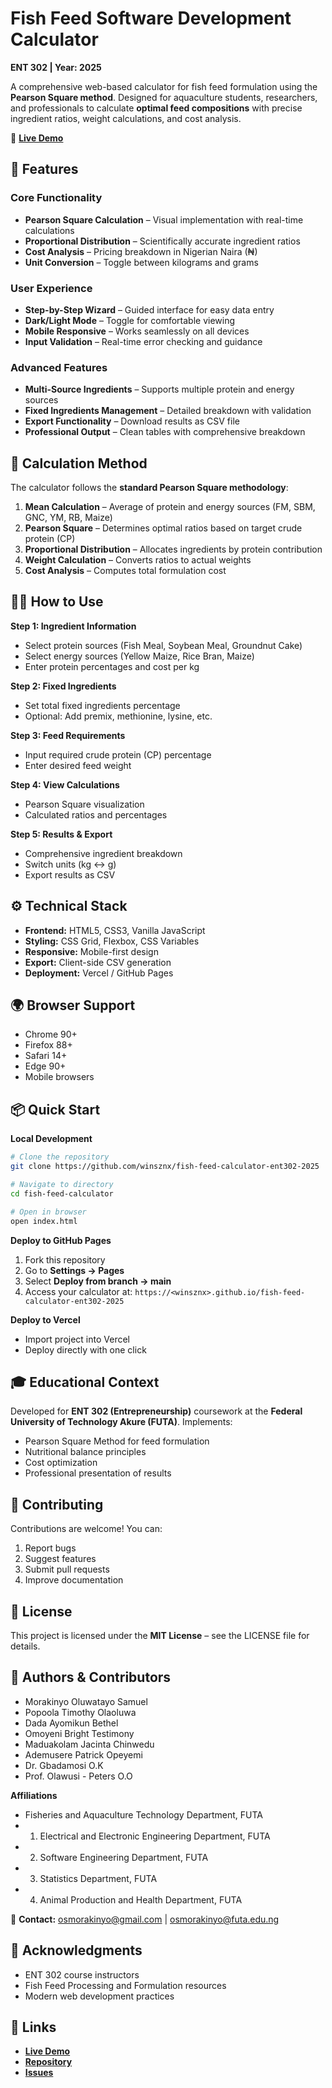 
# **Fish Feed Software Development Calculator**

**ENT 302 | Year: 2025**

A comprehensive web-based calculator for fish feed formulation using the **Pearson Square method**.
Designed for aquaculture students, researchers, and professionals to calculate **optimal feed compositions** with precise ingredient ratios, weight calculations, and cost analysis.

🔗 **[Live Demo](https://fish-feed-calculator-ent302-2025.vercel.app/)**


## 🚀 Features

### **Core Functionality**

* **Pearson Square Calculation** – Visual implementation with real-time calculations
* **Proportional Distribution** – Scientifically accurate ingredient ratios
* **Cost Analysis** – Pricing breakdown in Nigerian Naira (₦)
* **Unit Conversion** – Toggle between kilograms and grams

### **User Experience**

* **Step-by-Step Wizard** – Guided interface for easy data entry
* **Dark/Light Mode** – Toggle for comfortable viewing
* **Mobile Responsive** – Works seamlessly on all devices
* **Input Validation** – Real-time error checking and guidance

### **Advanced Features**

* **Multi-Source Ingredients** – Supports multiple protein and energy sources
* **Fixed Ingredients Management** – Detailed breakdown with validation
* **Export Functionality** – Download results as CSV file
* **Professional Output** – Clean tables with comprehensive breakdown


## 📐 Calculation Method

The calculator follows the **standard Pearson Square methodology**:

1. **Mean Calculation** – Average of protein and energy sources (FM, SBM, GNC, YM, RB, Maize)
2. **Pearson Square** – Determines optimal ratios based on target crude protein (CP)
3. **Proportional Distribution** – Allocates ingredients by protein contribution
4. **Weight Calculation** – Converts ratios to actual weights
5. **Cost Analysis** – Computes total formulation cost


## 🧑‍💻 How to Use

**Step 1: Ingredient Information**

* Select protein sources (Fish Meal, Soybean Meal, Groundnut Cake)
* Select energy sources (Yellow Maize, Rice Bran, Maize)
* Enter protein percentages and cost per kg

**Step 2: Fixed Ingredients**

* Set total fixed ingredients percentage
* Optional: Add premix, methionine, lysine, etc.

**Step 3: Feed Requirements**

* Input required crude protein (CP) percentage
* Enter desired feed weight

**Step 4: View Calculations**

* Pearson Square visualization
* Calculated ratios and percentages

**Step 5: Results & Export**

* Comprehensive ingredient breakdown
* Switch units (kg ↔ g)
* Export results as CSV


## ⚙️ Technical Stack

* **Frontend:** HTML5, CSS3, Vanilla JavaScript
* **Styling:** CSS Grid, Flexbox, CSS Variables
* **Responsive:** Mobile-first design
* **Export:** Client-side CSV generation
* **Deployment:** Vercel / GitHub Pages

## 🌍 Browser Support

* Chrome 90+
* Firefox 88+
* Safari 14+
* Edge 90+
* Mobile browsers


## 📦 Quick Start

**Local Development**

```bash
# Clone the repository
git clone https://github.com/winsznx/fish-feed-calculator-ent302-2025

# Navigate to directory
cd fish-feed-calculator

# Open in browser
open index.html
```

**Deploy to GitHub Pages**

1. Fork this repository
2. Go to **Settings → Pages**
3. Select **Deploy from branch → main**
4. Access your calculator at:
   `https://<winsznx>.github.io/fish-feed-calculator-ent302-2025`

**Deploy to Vercel**

* Import project into Vercel
* Deploy directly with one click


## 🎓 Educational Context

Developed for **ENT 302 (Entrepreneurship)** coursework at the **Federal University of Technology Akure (FUTA)**.
Implements:

* Pearson Square Method for feed formulation
* Nutritional balance principles
* Cost optimization
* Professional presentation of results


## 🤝 Contributing

Contributions are welcome! You can:

1. Report bugs
2. Suggest features
3. Submit pull requests
4. Improve documentation


## 📜 License

This project is licensed under the **MIT License** – see the LICENSE file for details.


## 👥 Authors & Contributors

* Morakinyo Oluwatayo Samuel
* Popoola Timothy Olaoluwa
* Dada Ayomikun Bethel
* Omoyeni Bright Testimony
* Maduakolam Jacinta Chinwedu
* Ademusere Patrick Opeyemi
* Dr. Gbadamosi O.K
* Prof. Olawusi - Peters O.O

**Affiliations**

* Fisheries and Aquaculture Technology Department, FUTA
* 1. Electrical and Electronic Engineering Department, FUTA
* 2. Software Engineering Department, FUTA
* 3. Statistics Department, FUTA
* 4. Animal Production and Health Department, FUTA

📧 **Contact:** [osmorakinyo@gmail.com](mailto:osmorakinyo@gmail.com) | [osmorakinyo@futa.edu.ng](mailto:osmorakinyo@futa.edu.ng)


## 🙏 Acknowledgments

* ENT 302 course instructors
* Fish Feed Processing and Formulation resources
* Modern web development practices


## 🔗 Links

* **[Live Demo](https://fish-feed-calculator-ent302-2025.vercel.app/)**
* **[Repository](https://github.com/winsznx/fish-feed-calculator-ent302-2025)**
* **[Issues](https://github.com/winsznx/fish-feed-calculator-ent302-2025/issues)**

